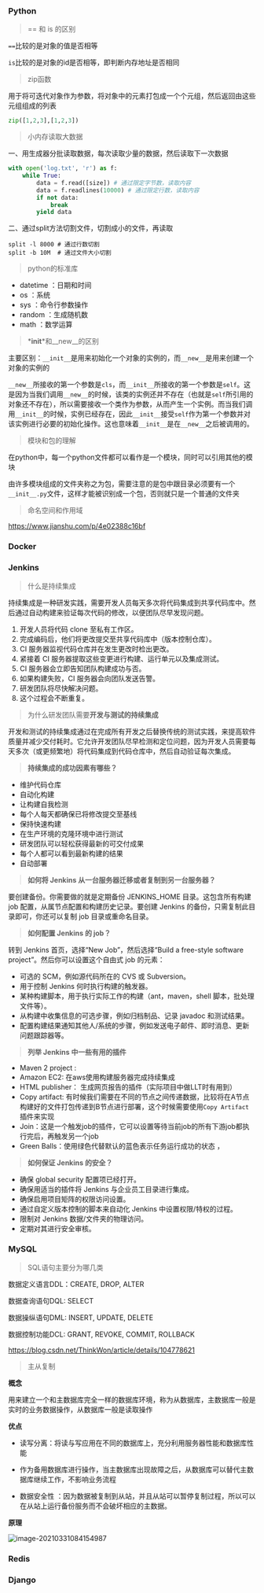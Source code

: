 ### Python 

> == 和 is 的区别

`==`比较的是对象的值是否相等

`is`比较的是对象的id是否相等，即判断内存地址是否相同

> zip函数

用于将可迭代对象作为参数，将对象中的元素打包成一个个元组，然后返回由这些元组组成的列表

```python
zip([1,2,3],[1,2,3])
```

> 小内存读取大数据

一、用生成器分批读取数据，每次读取少量的数据，然后读取下一次数据

```python
with open('log.txt', 'r') as f:
    while True:
        data = f.read([size]) # 通过限定字节数，读取内容
        data = f.readlines(10000) # 通过限定行数，读取内容
        if not data:
            break
        yield data
```

二、通过split方法切割文件，切割成小的文件，再读取

```shell
split -l 8000 # 通过行数切割
split -b 10M  # 通过文件大小切割
```

> python的标准库

- datetime ：日期和时间
- os  ：系统
- sys ：命令行参数操作
- random ：生成随机数
- math ：数学运算

> *__init__*和__new__的区别

主要区别：`__init__`是用来初始化一个对象的实例的，而`__new__`是用来创建一个对象的实例的

`__new__`所接收的第一个参数是`cls`，而`__init__`所接收的第一个参数是`self`。这是因为当我们调用`__new__`的时候，该类的实例还并不存在（也就是`self`所引用的对象还不存在），所以需要接收一个类作为参数，从而产生一个实例。而当我们调用`__init__`的时候，实例已经存在，因此`__init__`接受`self`作为第一个参数并对该实例进行必要的初始化操作。这也意味着`__init__`是在`__new__`之后被调用的。

> 模块和包的理解

在python中，每一个python文件都可以看作是一个模块，同时可以引用其他的模块

由许多模块组成的文件夹称之为包，需要注意的是包中跟目录必须要有一个`__init__.py`文件，这样才能被识别成一个包，否则就只是一个普通的文件夹

> 命名空间和作用域

https://www.jianshu.com/p/4e02388c16bf

### Docker



### Jenkins

> 什么是持续集成

持续集成是一种研发实践，需要开发人员每天多次将代码集成到共享代码库中。然后通过自动构建来验证每次代码的修改，以便团队尽早发现问题。

1. 开发人员将代码 clone 至私有工作区。
2. 完成编码后，他们将更改提交至共享代码库中（版本控制仓库）。
3. CI 服务器监视代码仓库并在发生更改时检出更改。
4. 紧接着 CI 服务器提取这些变更进行构建、运行单元以及集成测试。
5. CI 服务器会立即告知团队构建成功与否。
6. 如果构建失败，CI 服务器会向团队发送告警。
7. 研发团队将尽快解决问题。
8. 这个过程会不断重复。

> 为什么研发团队需要**开发与测试的持续集成**

开发和测试的持续集成通过在完成所有开发之后替换传统的测试实践，来提高软件质量并减少交付耗时。它允许开发团队尽早检测和定位问题，因为开发人员需要每天多次（或更频繁地）将代码集成到代码仓库中，然后自动验证每次集成。

> **持续集成的成功因素有哪些？**

- 维护代码仓库
- 自动化构建
- 让构建自我检测
- 每个人每天都确保已将修改提交至基线
- 保持快速构建
- 在生产环境的克隆环境中进行测试
- 研发团队可以轻松获得最新的可交付成果
- 每个人都可以看到最新构建的结果
- 自动部署

> **如何将 Jenkins 从一台服务器迁移或者复制到另一台服务器？**

要创建备份。你需要做的就是定期备份 JENKINS_HOME 目录。这包含所有构建 job 配置，从属节点配置和构建历史记录。要创建 Jenkins 的备份，只需复制此目录即可，你还可以复制 job 目录或重命名目录。

> **如何配置 Jenkins 的 job？**

转到 Jenkins 首页，选择“New Job”，然后选择“Build a free-style software project”。然后你可以设置这个自由式 job 的元素：

- 可选的 SCM，例如源代码所在的 CVS 或 Subversion。
- 用于控制 Jenkins 何时执行构建的触发器。
- 某种构建脚本，用于执行实际工作的构建（ant，maven，shell 脚本，批处理文件等）。
- 从构建中收集信息的可选步骤，例如归档制品、记录 javadoc 和测试结果。
- 配置构建结果通知其他人/系统的步骤，例如发送电子邮件、即时消息、更新问题跟踪器等。

> **列举 Jenkins 中一些有用的插件**

- Maven 2 project : 
- Amazon EC2: 在aws使用构建服务器完成持续集成
- HTML publisher： 生成网页报告的插件（实际项目中做LLT时有用到）
- Copy artifact: 有时候我们需要在不同的节点之间传递数据，比较将在A节点构建好的文件打包传递到B节点进行部署，这个时候需要使用`Copy Artifact`插件来实现
- Join：这是一个触发job的插件，它可以设置等待当前job的所有下游job都执行完后，再触发另一个job
- Green Balls：使用绿色代替默认的蓝色表示任务运行成功的状态 ，

> **如何保证 Jenkins 的安全？**

- 确保 global security 配置项已经打开。
- 确保用适当的插件将 Jenkins 与企业员工目录进行集成。
- 确保启用项目矩阵的权限访问设置。
- 通过自定义版本控制的脚本来自动化 Jenkins 中设置权限/特权的过程。
- 限制对 Jenkins 数据/文件夹的物理访问。
- 定期对其进行安全审核。



### MySQL

> SQL语句主要分为哪几类

数据定义语言DDL：CREATE, DROP, ALTER

数据查询语句DQL:   SELECT

数据操纵语句DML:   INSERT, UPDATE, DELETE

数据控制功能DCL:    GRANT,  REVOKE, COMMIT, ROLLBACK

https://blog.csdn.net/ThinkWon/article/details/104778621

> 主从复制

**概念**

用来建立一个和主数据库完全一样的数据库环境，称为从数据库，主数据库一般是实时的业务数据操作，从数据库一般是读取操作

**优点**

- 读写分离：将读与写应用在不同的数据库上，充分利用服务器性能和数据库性能
- 作为备用数据库进行操作，当主数据库出现故障之后，从数据库可以替代主数据库继续工作，不影响业务流程

- 数据安全性 ：因为数据被复制到从站，并且从站可以暂停复制过程，所以可以在从站上运行备份服务而不会破坏相应的主数据。

**原理**

![image-20210331084154987](面试宝典/image-20210331084154987.png)



### Redis



### Django



